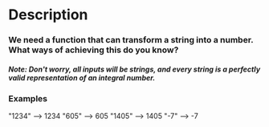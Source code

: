 # Description

### We need a function that can transform a string into a number. What ways of achieving this do you know?

##### Note: Don't worry, all inputs will be strings, and every string is a perfectly valid representation of an integral number.

### Examples

"1234" --> 1234
"605" --> 605
"1405" --> 1405
"-7" --> -7
